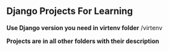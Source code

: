 ## Django Projects For Learning
**Use Django version you need in virtenv folder**
/virtenv

**Projects are in all other folders with their description**
